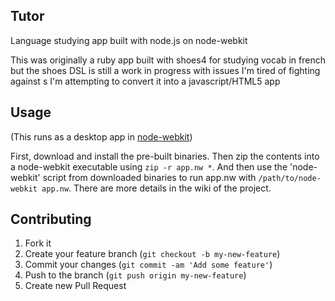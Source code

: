 ## Tutor

Language studying app built with node.js on node-webkit

This was originally a ruby app built with shoes4 for studying vocab in french but the shoes DSL is still a work in progress with issues I'm tired of fighting against s I'm attempting to convert it into a javascript/HTML5 app

## Usage

(This runs as a desktop app in [node-webkit](http:github.com/rogerwang/node-webkit))

First, download and install the pre-built binaries. Then zip the contents into a node-webkit executable using `zip -r app.nw *`. And then use the 'node-webkit' script from downloaded binaries to run app.nw with `/path/to/node-webkit app.nw`. There are more details in the wiki of the project.

## Contributing

1. Fork it
2. Create your feature branch (`git checkout -b my-new-feature`)
3. Commit your changes (`git commit -am 'Add some feature'`)
4. Push to the branch (`git push origin my-new-feature`)
5. Create new Pull Request

